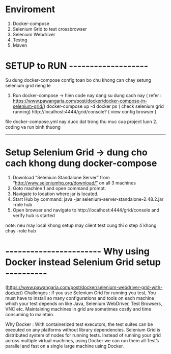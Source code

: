 # Enviroment 
1. Docker-compose
2. Selenium Grid to test crossbrowser 
3. Selenium Webdriver
4. Testng
5. Maven
# SETUP to RUN -------------------
Su dung docker-compose config toan bo chu khong can chay setung selenium grid rieng le
1. Run docker-compose -> hien code nay dang su dung cach nay
( refer : https://www.pawangaria.com/post/docker/docker-compose-in-selenium-grid/)
docker-compose up -d
docker ps ( check selenium grid running)
http://localhost:4444/grid/console? ( view config browser )

file docker-compose.yml nay duoc dat trong thu muc cua project luon
2. coding va run binh thuong






--------------------
# Setup Selenium Grid -> dung cho cach khong dung docker-compose
1. Download “Selenium Standalone Server” from “http://www.seleniumhq.org/download/” on all 3 machines
2. Goto machine 1 and open command prompt.
3. Navigate to location where jar is located.
4. Start Hub by command:  java -jar selenium-server-standalone-2.48.2.jar -role hub
5. Open browser and navigate to http://localhost:4444/grid/console and verify hub is started 


note: neu may local khong setup may client test cung thi o step 4 khong chay -role hub

# ----------------------- Why using Docker instead Selenium Grid setup ----------
(https://www.pawangaria.com/post/docker/selenium-webdriver-grid-with-docker/)
Challenges :
If you use Selenium Grid for running you test, You must have to install so many configurations and tools on each machine which your test depends on like Java, Selenium WebDriver, Test Browsers, VNC etc. Maintaining machines in grid are sometimes costly and time consuming to maintain.

Why Docker :
With containerized test executors, the test suites can be executed on any platforms without library dependencies. Selenium Grid is distributed system of nodes for running tests. Instead of running your grid across multiple virtual machines, using Docker we can run them all Test’s parallel and fast on a single large machine using Docker.
